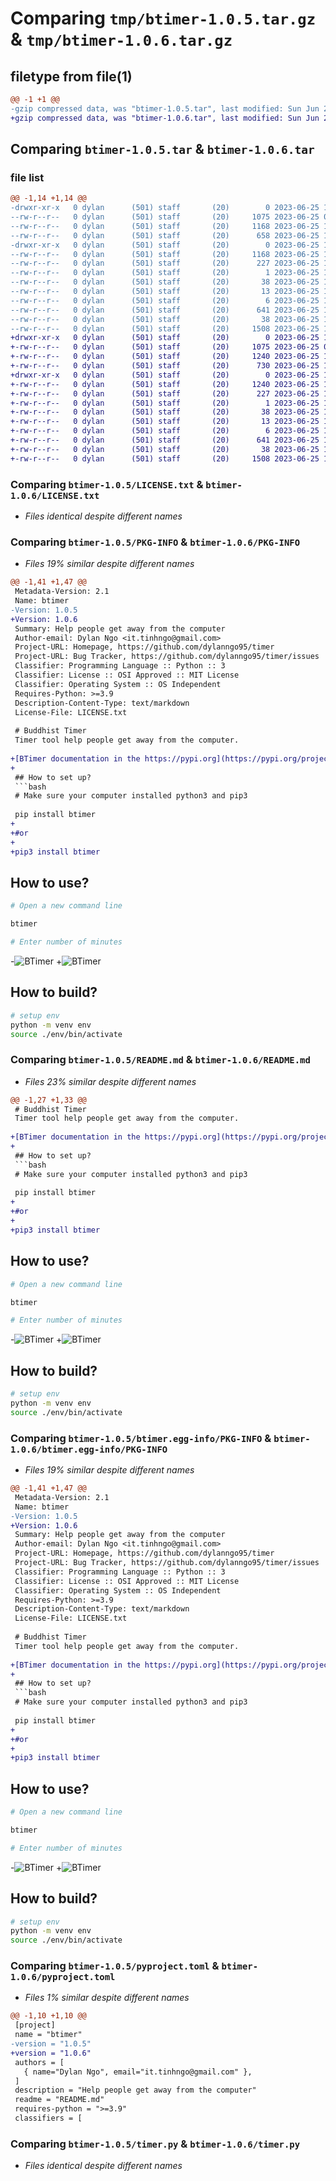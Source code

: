 # Comparing `tmp/btimer-1.0.5.tar.gz` & `tmp/btimer-1.0.6.tar.gz`

## filetype from file(1)

```diff
@@ -1 +1 @@
-gzip compressed data, was "btimer-1.0.5.tar", last modified: Sun Jun 25 12:24:26 2023, max compression
+gzip compressed data, was "btimer-1.0.6.tar", last modified: Sun Jun 25 13:39:37 2023, max compression
```

## Comparing `btimer-1.0.5.tar` & `btimer-1.0.6.tar`

### file list

```diff
@@ -1,14 +1,14 @@
-drwxr-xr-x   0 dylan      (501) staff       (20)        0 2023-06-25 12:24:26.765778 btimer-1.0.5/
--rw-r--r--   0 dylan      (501) staff       (20)     1075 2023-06-25 03:17:01.000000 btimer-1.0.5/LICENSE.txt
--rw-r--r--   0 dylan      (501) staff       (20)     1168 2023-06-25 12:24:26.765667 btimer-1.0.5/PKG-INFO
--rw-r--r--   0 dylan      (501) staff       (20)      658 2023-06-25 11:59:20.000000 btimer-1.0.5/README.md
-drwxr-xr-x   0 dylan      (501) staff       (20)        0 2023-06-25 12:24:26.765532 btimer-1.0.5/btimer.egg-info/
--rw-r--r--   0 dylan      (501) staff       (20)     1168 2023-06-25 12:24:26.000000 btimer-1.0.5/btimer.egg-info/PKG-INFO
--rw-r--r--   0 dylan      (501) staff       (20)      227 2023-06-25 12:24:26.000000 btimer-1.0.5/btimer.egg-info/SOURCES.txt
--rw-r--r--   0 dylan      (501) staff       (20)        1 2023-06-25 12:24:26.000000 btimer-1.0.5/btimer.egg-info/dependency_links.txt
--rw-r--r--   0 dylan      (501) staff       (20)       38 2023-06-25 12:24:26.000000 btimer-1.0.5/btimer.egg-info/entry_points.txt
--rw-r--r--   0 dylan      (501) staff       (20)       13 2023-06-25 12:24:26.000000 btimer-1.0.5/btimer.egg-info/requires.txt
--rw-r--r--   0 dylan      (501) staff       (20)        6 2023-06-25 12:24:26.000000 btimer-1.0.5/btimer.egg-info/top_level.txt
--rw-r--r--   0 dylan      (501) staff       (20)      641 2023-06-25 12:24:21.000000 btimer-1.0.5/pyproject.toml
--rw-r--r--   0 dylan      (501) staff       (20)       38 2023-06-25 12:24:26.765817 btimer-1.0.5/setup.cfg
--rw-r--r--   0 dylan      (501) staff       (20)     1508 2023-06-25 11:53:46.000000 btimer-1.0.5/timer.py
+drwxr-xr-x   0 dylan      (501) staff       (20)        0 2023-06-25 13:39:37.856128 btimer-1.0.6/
+-rw-r--r--   0 dylan      (501) staff       (20)     1075 2023-06-25 03:17:01.000000 btimer-1.0.6/LICENSE.txt
+-rw-r--r--   0 dylan      (501) staff       (20)     1240 2023-06-25 13:39:37.856013 btimer-1.0.6/PKG-INFO
+-rw-r--r--   0 dylan      (501) staff       (20)      730 2023-06-25 13:37:38.000000 btimer-1.0.6/README.md
+drwxr-xr-x   0 dylan      (501) staff       (20)        0 2023-06-25 13:39:37.855874 btimer-1.0.6/btimer.egg-info/
+-rw-r--r--   0 dylan      (501) staff       (20)     1240 2023-06-25 13:39:37.000000 btimer-1.0.6/btimer.egg-info/PKG-INFO
+-rw-r--r--   0 dylan      (501) staff       (20)      227 2023-06-25 13:39:37.000000 btimer-1.0.6/btimer.egg-info/SOURCES.txt
+-rw-r--r--   0 dylan      (501) staff       (20)        1 2023-06-25 13:39:37.000000 btimer-1.0.6/btimer.egg-info/dependency_links.txt
+-rw-r--r--   0 dylan      (501) staff       (20)       38 2023-06-25 13:39:37.000000 btimer-1.0.6/btimer.egg-info/entry_points.txt
+-rw-r--r--   0 dylan      (501) staff       (20)       13 2023-06-25 13:39:37.000000 btimer-1.0.6/btimer.egg-info/requires.txt
+-rw-r--r--   0 dylan      (501) staff       (20)        6 2023-06-25 13:39:37.000000 btimer-1.0.6/btimer.egg-info/top_level.txt
+-rw-r--r--   0 dylan      (501) staff       (20)      641 2023-06-25 13:38:33.000000 btimer-1.0.6/pyproject.toml
+-rw-r--r--   0 dylan      (501) staff       (20)       38 2023-06-25 13:39:37.856164 btimer-1.0.6/setup.cfg
+-rw-r--r--   0 dylan      (501) staff       (20)     1508 2023-06-25 11:53:46.000000 btimer-1.0.6/timer.py
```

### Comparing `btimer-1.0.5/LICENSE.txt` & `btimer-1.0.6/LICENSE.txt`

 * *Files identical despite different names*

### Comparing `btimer-1.0.5/PKG-INFO` & `btimer-1.0.6/PKG-INFO`

 * *Files 19% similar despite different names*

```diff
@@ -1,41 +1,47 @@
 Metadata-Version: 2.1
 Name: btimer
-Version: 1.0.5
+Version: 1.0.6
 Summary: Help people get away from the computer
 Author-email: Dylan Ngo <it.tinhngo@gmail.com>
 Project-URL: Homepage, https://github.com/dylanngo95/timer
 Project-URL: Bug Tracker, https://github.com/dylanngo95/timer/issues
 Classifier: Programming Language :: Python :: 3
 Classifier: License :: OSI Approved :: MIT License
 Classifier: Operating System :: OS Independent
 Requires-Python: >=3.9
 Description-Content-Type: text/markdown
 License-File: LICENSE.txt
 
 # Buddhist Timer
 Timer tool help people get away from the computer.
 
+[BTimer documentation in the https://pypi.org](https://pypi.org/project/btimer/)
+
 ## How to set up?
 ```bash
 # Make sure your computer installed python3 and pip3
 
 pip install btimer
+
+#or
+
+pip3 install btimer
 ```
 
 ## How to use?
 ```bash
 # Open a new command line
 
 btimer
 
 # Enter number of minutes
 ```
 
-![BTimer](https://github.com/dylanngo95/timer/blob/e7fa05a90b6f27e5590ae389f0aaf4e43bd70156/doc/img01.png?raw=true)
+![BTimer](https://github.com/dylanngo95/timer/blob/main/doc/img01.png?raw=true)
 
 ## How to build?
 
 ```bash
 # setup env
 python -m venv env
 source ./env/bin/activate
```

### Comparing `btimer-1.0.5/README.md` & `btimer-1.0.6/README.md`

 * *Files 23% similar despite different names*

```diff
@@ -1,27 +1,33 @@
 # Buddhist Timer
 Timer tool help people get away from the computer.
 
+[BTimer documentation in the https://pypi.org](https://pypi.org/project/btimer/)
+
 ## How to set up?
 ```bash
 # Make sure your computer installed python3 and pip3
 
 pip install btimer
+
+#or
+
+pip3 install btimer
 ```
 
 ## How to use?
 ```bash
 # Open a new command line
 
 btimer
 
 # Enter number of minutes
 ```
 
-![BTimer](https://github.com/dylanngo95/timer/blob/e7fa05a90b6f27e5590ae389f0aaf4e43bd70156/doc/img01.png?raw=true)
+![BTimer](https://github.com/dylanngo95/timer/blob/main/doc/img01.png?raw=true)
 
 ## How to build?
 
 ```bash
 # setup env
 python -m venv env
 source ./env/bin/activate
```

### Comparing `btimer-1.0.5/btimer.egg-info/PKG-INFO` & `btimer-1.0.6/btimer.egg-info/PKG-INFO`

 * *Files 19% similar despite different names*

```diff
@@ -1,41 +1,47 @@
 Metadata-Version: 2.1
 Name: btimer
-Version: 1.0.5
+Version: 1.0.6
 Summary: Help people get away from the computer
 Author-email: Dylan Ngo <it.tinhngo@gmail.com>
 Project-URL: Homepage, https://github.com/dylanngo95/timer
 Project-URL: Bug Tracker, https://github.com/dylanngo95/timer/issues
 Classifier: Programming Language :: Python :: 3
 Classifier: License :: OSI Approved :: MIT License
 Classifier: Operating System :: OS Independent
 Requires-Python: >=3.9
 Description-Content-Type: text/markdown
 License-File: LICENSE.txt
 
 # Buddhist Timer
 Timer tool help people get away from the computer.
 
+[BTimer documentation in the https://pypi.org](https://pypi.org/project/btimer/)
+
 ## How to set up?
 ```bash
 # Make sure your computer installed python3 and pip3
 
 pip install btimer
+
+#or
+
+pip3 install btimer
 ```
 
 ## How to use?
 ```bash
 # Open a new command line
 
 btimer
 
 # Enter number of minutes
 ```
 
-![BTimer](https://github.com/dylanngo95/timer/blob/e7fa05a90b6f27e5590ae389f0aaf4e43bd70156/doc/img01.png?raw=true)
+![BTimer](https://github.com/dylanngo95/timer/blob/main/doc/img01.png?raw=true)
 
 ## How to build?
 
 ```bash
 # setup env
 python -m venv env
 source ./env/bin/activate
```

### Comparing `btimer-1.0.5/pyproject.toml` & `btimer-1.0.6/pyproject.toml`

 * *Files 1% similar despite different names*

```diff
@@ -1,10 +1,10 @@
 [project]
 name = "btimer"
-version = "1.0.5"
+version = "1.0.6"
 authors = [
   { name="Dylan Ngo", email="it.tinhngo@gmail.com" },
 ]
 description = "Help people get away from the computer"
 readme = "README.md"
 requires-python = ">=3.9"
 classifiers = [
```

### Comparing `btimer-1.0.5/timer.py` & `btimer-1.0.6/timer.py`

 * *Files identical despite different names*


